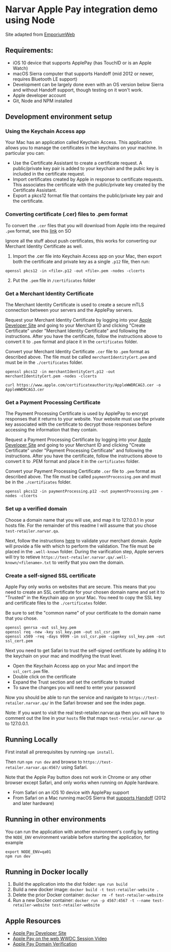 # Narvar Apple Pay integration demo using Node
Site adapted from [EmporiumWeb](https://developer.apple.com/library/content/samplecode/EmporiumWeb/Introduction/Intro.html)

## Requirements:
* iOS 10 device that supports ApplePay (has TouchID or is an Apple Watch)
* macOS Sierra computer that supports Handoff (mid 2012 or newer, requires Bluetooth LE support)
* Development can be largely done even with an OS version below Sierra and without Handoff support, though testing on it won't work.
* Apple developer account
* Git, Node and NPM installed

## Development environment setup

### Using the Keychain Access app
Your Mac has an application called Keychain Access. This application allows you to manage
the certificates in the keychains on your machine. In particular you can:
* Use the Certificate Assistant to create a certificate request. A public/private key pair is added to your keychain and the pubic key is included in the certificate request.
* Import certificates created by Apple in response to certificate requests. This associates the certificate with the public/private key created by the Certificate Assistant.
* Export a pkcs12 format file that contains the public/private key pair and the certificate.

### Converting certificate (.cer) files to .pem format
To convert the `.cer` files that you will download from Apple into the required `.pem` format, see this 
[link](http://stackoverflow.com/questions/21250510/generate-pem-file-used-to-setup-apple-push-notification) on SO

Ignore all the stuff about push certificates, this works for converting our Merchant Identity Certificate as well.

1. Import the .cer file into Keychain Access app on your Mac, then export both the certificate and private key as a 
single `.p12` file, then run:

```shell
openssl pkcs12 -in <file>.p12 -out <file>.pem -nodes -clcerts
```
2. Put the `.pem` file in `/certificates` folder

### Get a Merchant Identity Certificate
The Merchant Identity Certificate is used to create a secure mTLS connection between your servers and the ApplePay servers.

Request your Merchant Identity Certificate by logging into your [Apple Developer Site](https://developer.apple.com) and going to
your Merchant ID and clicking "Create Certificate" under "Merchant Identity Certificate" and following the instructions. After you have
the certificate, follow the instructions above to convert it to `.pem` format and place it in the `certificates` folder.

Convert your Merchant Identity Certificate `.cer` file to `.pem` format as described above.
The file must be called `merchantIdentityCert.pem` and must be in the `./certificates` folder.

```shell
openssl pkcs12 -in merchantIdentityCert.p12 -out merchantIdentityCert.pem -nodes -clcerts
```

```shell
curl https://www.apple.com/certificateauthority/AppleWWDRCAG3.cer -o AppleWWDRCAG3.cer 
```

### Get a Payment Processing Certificate
The Payment Processing Certificate is used by ApplePay to encrypt responses that it returns 
to your website. Your website must use the private key associated with the certificate to
decrypt those responses before accessing the information that they contain.

Request a Payment Processing Certificate by logging into your [Apple Developer Site](https://developer.apple.com) and going to
your Merchant ID and clicking "Create Certificate" under "Payment Processing Certificate" and following the instructions. After you have
the certificate, follow the instructions above to convert it to .PEM format and place it in the `certificates` folder.

Convert your Payment Processing Certificate `.cer` file to `.pem` format as described above.
The file must be called `paymentProcessing.pem` and must be in the `./certificates` folder.

```shell
openssl pkcs12 -in paymentProcessing.p12 -out paymentProcessing.pem -nodes -clcerts
```

### Set up a verified domain
Choose a domain name that you will use, and map it to 127.0.0.1 in your hosts file. For
the remainder of this readme I will assume that you chose `test-retailer.narvar.qa`.

Next, follow the instructions [here](https://developer.apple.com/reference/applepayjs/) to validate
your merchant domain. Apple will provide a file with which to perform the validation. The
file must be placed in the `.well-known` folder. During the varification step, Apple servers will
try to retieve `https://test-retailer.narvar.qa/.well-known/<filename>.txt` to verify that you own the
domain.

### Create a self-signed SSL certificate
Apple Pay only works on websites that are secure. This means that you need to create an SSL
certificate for your chosen domain name and set it to "Trusted" in the Keychain app on your Mac.
You need to copy the SSL key and certificate files to the `./certificates` folder.

Be sure to set the "common name" of your certificate to the domain name that you chose.

```shell
openssl genrsa -out ssl_key.pem
openssl req -new -key ssl_key.pem -out ssl_csr.pem
openssl x509 -req -days 9999 -in ssl_csr.pem -signkey ssl_key.pem -out ssl_cert.pem
```

Next you need to get Safari to trust the self-signed certificate by adding it to
the keychain on your mac and modifying the trust level.

* Open the Keychain Access app on your Mac and import the `ssl_cert.pem` file.
* Double click on the certificate
* Expand the Trust section and set the certificate to trusted
* To save the changes you will need to enter your password

Now you should be able to run the service and navigate to `https://test-retailer.narvar.qa/`
in the Safari browser and see the index page.

Note: If you want to visit the real test-retailer.narvar.qa then you will have to
comment out the line in your `hosts` file that maps `test-retailer.narvar.qa` to 127.0.0.1.

## Running Locally
First install all prerequisites by running `npm install`.

Then run `npm run dev` and browse to `https://test-retailer.narvar.qa:4567/` using Safari.

Note that the Apple Pay button does not work in Chrome or any other browser except Safari, 
and only works when running on Apple hardware.
* From Safari on an iOS 10 device with ApplePay support
* From Safari on a Mac running macOS Sierra that [supports Handoff](https://support.apple.com/kb/PH25169?locale=en_US) (2012 and later hardware)

## Running in other environments
You can run the application with another environment's config by setting the `NODE_ENV`
environment variable before starting the application, for example

```shell
export NODE_ENV=qa01
npm run dev
```

## Running in Docker locally
1. Build the application into the dist folder: `npm run build`
2. Build a new docker image: `docker build -t test-retailer-website .`
3. Delete the prior Docker container: `docker rm -f test-retailer-website`
4. Run a new Docker container: `docker run -p 4567:4567 -t --name test-retailer-website test-retailer-website`

## Apple Resources
* [Apple Pay Developer Site](https://developer.apple.com/apple-pay/)
* [Apple Pay on the web WWDC Session Video](https://developer.apple.com/videos/play/wwdc2016/703/)
* [Apple Pay Domain Verification](https://developer.apple.com/support/apple-pay-domain-verification/)


